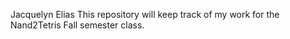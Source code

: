 Jacquelyn Elias
This repository will keep track of my work for the Nand2Tetris Fall semester class. 